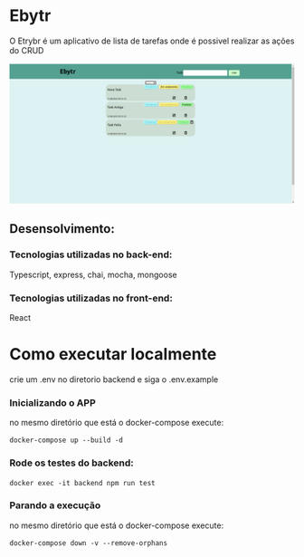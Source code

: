 # Ebytr
O Etrybr é um aplicativo de lista de tarefas onde é possivel realizar as ações do CRUD

<img src="./front.png"/>

## Desensolvimento:
### Tecnologias utilizadas no back-end:
Typescript, express, chai, mocha, mongoose

### Tecnologias utilizadas no front-end:
React
# Como executar localmente

crie um .env no diretorio backend e siga o .env.example
### Inicializando o APP
no mesmo diretório que está o docker-compose execute:
```
docker-compose up --build -d
```
### Rode os testes do backend:

```
docker exec -it backend npm run test
```

### Parando a execução
no mesmo diretório que está o docker-compose execute:
```
docker-compose down -v --remove-orphans
```
